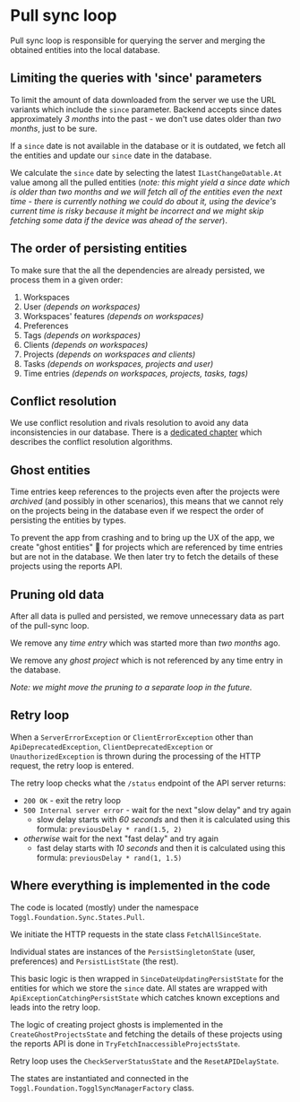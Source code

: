 Pull sync loop
==============

Pull sync loop is responsible for querying the server and merging the obtained entities into the local database.

Limiting the queries with 'since' parameters
--------------------------------------------

To limit the amount of data downloaded from the server we use the URL variants which include the `since` parameter. Backend accepts since dates approximately _3 months_ into the past - we don't use dates older than _two months_, just to be sure.

If a `since` date is not available in the database or it is outdated, we fetch all the entities and update our `since` date in the database.

We calculate the `since` date by selecting the latest `ILastChangeDatable.At` value among all the pulled entities  (_note: this might yield a since date which is older than two months and we will fetch all of the entities even the next time - there is currently nothing we could do about it, using the device's current time is risky because it might be incorrect and we might skip fetching some data if the device was ahead of the server_).

The order of persisting entities
--------------------------------

To make sure that the all the dependencies are already persisted, we process them in a given order:

1. Workspaces
2. User _(depends on workspaces)_
3. Workspaces' features _(depends on workspaces)_
4. Preferences
5. Tags  _(depends on workspaces)_
6. Clients  _(depends on workspaces)_
7. Projects _(depends on workspaces and clients)_
8. Tasks _(depends on workspaces, projects and user)_
9. Time entries _(depends on workspaces, projects, tasks, tags)_

Conflict resolution
-------------------

We use conflict resolution and rivals resolution to avoid any data inconsistencies in our database. There is a [dedicated chapter](conflict-resolution.md) which describes the conflict resolution algorithms.

Ghost entities
--------------

Time entries keep references to the projects even after the projects were _archived_ (and possibly in other scenarios), this means that we cannot rely on the projects being in the database even if we respect the order of persisting the entities by types.

To prevent the app from crashing and to bring up the UX of the app, we create "ghost entities" 👻 for projects which are referenced by time entries but are not in the database. We then later try to fetch the details of these projects using the reports API.

Pruning old data
----------------

After all data is pulled and persisted, we remove unnecessary data as part of the pull-sync loop.

We remove any _time entry_ which was started more than _two months_ ago.

We remove any _ghost project_ which is not referenced by any time entry in the database.

_Note: we might move the pruning to a separate loop in the future._

Retry loop
----------

When a `ServerErrorException` or `ClientErrorException` other than `ApiDeprecatedException`, `ClientDeprecatedException` or `UnauthorizedException` is thrown during the processing of the HTTP request, the retry loop is entered.

The retry loop checks what the `/status` endpoint of the API server returns:
- `200 OK` - exit the retry loop
- `500 Internal server error` - wait for the next "slow delay" and try again
    - slow delay starts with _60 seconds_ and then it is calculated using this formula: `previousDelay * rand(1.5, 2)`
- _otherwise_ wait for the next "fast delay" and try again
    - fast delay starts with _10 seconds_ and then it is calculated using this formula: `previousDelay * rand(1, 1.5)`


Where everything is implemented in the code
-------------------------------------------

The code is located (mostly) under the namespace `Toggl.Foundation.Sync.States.Pull`.

We initiate the HTTP requests in the state class `FetchAllSinceState`.

Individual states are instances of the `PersistSingletonState` (user, preferences) and `PersistListState` (the rest).

This basic logic is then wrapped in `SinceDateUpdatingPersistState` for the entities for which we store the `since` date. All states are wrapped with `ApiExceptionCatchingPersistState` which catches known exceptions and leads into the retry loop.

The logic of creating project ghosts is implemented in the `CreateGhostProjectsState` and fetching the details of these projects using the reports API is done in `TryFetchInaccessibleProjectsState`.

Retry loop uses the `CheckServerStatusState` and the `ResetAPIDelayState`.

The states are instantiated and connected in the `Toggl.Foundation.TogglSyncManagerFactory` class.